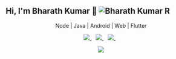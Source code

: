 ## Hi, I'm Bharath Kumar 👋 <img src="https://komarev.com/ghpvc/?username=IbsanjU&label=Profile+Views&color=brightgreen&style=plastic" alt="Bharath Kumar R" />

<!-- <p align="left"> <img src="https://gpvc.arturio.dev/IbsanjU" alt="Bharath Kumar R" /> |  </p> -->
<p align='center'>Node | Java | Android | Web | Flutter</p>


<p align='center'>  
<a href="https://www.linkedin.com/in/Bharath-Kumar-R">
  <img src="https://img.shields.io/badge/LinkedIn-0077B5?style=for-the-badge&logo=linkedin&logoColor=white" />
</a>&nbsp;&nbsp;
<a href="mailto:bharath2668@gmail.com">
  <img src="https://img.shields.io/badge/Gmail-D14836?style=for-the-badge&logo=gmail&logoColor=white" />
</a>&nbsp;&nbsp;
  <a href="https://twitter.com/IbsanjU">
  <img src="https://img.shields.io/badge/twitter-%231DA1F2.svg?&style=for-the-badge&logo=twitter&logoColor=white" />
</a>&nbsp;&nbsp;
  
 <!-- 
<a href="https://instagram.com/IbsanjU">
  <img src="https://img.shields.io/badge/Instagram-E4405F?style=for-the-badge&logo=instagram&logoColor=white" />
</a>&nbsp;&nbsp; 
<!--
<a href="https://twitter.com/IbsanjU">
  <img src="https://img.shields.io/badge/twitter-%231DA1F2.svg?&style=for-the-badge&logo=twitter&logoColor=white" />
</a>&nbsp;&nbsp;
</p>
-->


 <!-- 
<p align='center'><a href="https://github.com/IbsanjU">
  <img align="center" src="https://github-readme-stats.vercel.app/api/top-langs/?username=IbsanjU&theme=dark&hide_langs_below=1" />
</a></p>
-->
  
 <p align='center'>
<img src="https://github-readme-stats.vercel.app/api?username=IbsanjU&show_icons=true&title_color=ffffff&icon_color=bb2acf&text_color=daf7dc&bg_color=191919">
<!--    <img src="https://github-readme-stats.vercel.app/api?username=ibsanju&show_icons=true&theme=radical&title_color=ffffff&icon_color=bb2acf&text_color=daf7dc&bg_color=191919"> -->
  </p>
<!--
## Bharath Kumar Revana
- Email: bharath2668@gmail.com
- LinkedIn: [linkedin.com/in/bharath-kumar-r/](https://www.linkedin.com/in/bharath-kumar-r/)
- Website: [ibsanju.com](https://ibsanju.com/)

### SUMMARY
Seasoned Software Engineer with a robust background in cloud computing, mobile application development, and DevOps. Demonstrated track record of designing and implementing robust software solutions, enhancing system performance and efficiency. Thrives in fast-paced startup environments, adept at managing and optimizing multiple layers of SaaS-based architectures and distributed systems.

### EXPERIENCE
**TD Canada Trust, Quality Engineer** | May 2023 – Present
- Spearheaded R&D framework enhancement, plug-in development, and automation, resulting in a 35% increase in efficiency (quantify if possible).

**Recibo Technologies Pvt. Ltd, Senior Software Engineer** | Apr 2021 – Nov 2022
- Led the development and maintenance of APIs and databases, enhancing data processing speed by 40% (quantify if possible).
- Crafted Android Native and Flutter applications with offline sync capabilities, leading to a 50% increase in user satisfaction (quantify if possible).
- Automated server operations, reducing the workload for the development team by 30%.
- Managed the system architecture and associated AWS services, ensuring optimal performance and uptime.
- Supervised Mobile App releases on the Apple App Store and Google Play Store, reaching over 30K users (quantify if possible).
- Headed the deployment of a nationwide sales distribution application, boosting company sales by 25% (quantify if possible).

**WorldServe, Consultant - Software Engineer** | Jul 2020 – Feb 2021
- Created responsive web-based templates for interactive museum kiosk software, improving user interaction by X% (quantify if possible).
- Collaborated on feature modification for a virtual museum web app, boosting web traffic by X% (quantify if possible).

**WorldServe, Embedded Software Design Engineer** | Jan 2020 – Jun 2020
- Developed machine learning algorithms for optic disc extraction in images in the eye, improving diagnostic accuracy by X% (quantify if possible).
- Crafted algorithms to calculate power loss in accelerated aging test equipment devices, leading to X% improvement in energy efficiency (quantify if possible).

**WorldServe, Technical Research Intern** | Aug 2019 – Jan 2020
- Conducted a comprehensive analysis and gathered statistics on projects, providing valuable insights that led to X% improvement in project performance (quantify if possible).
- Devised an algorithm for finding exudates in a Fundus image, contributing to early detection and treatment of diabetic retinopathy, impacting X number of patients (quantify if possible).

### EDUCATION
- **Master of Engineering, Electronic Systems Engineering** | University of Regina, Canada | Sept 2017 – Dec 2019
- **Bachelor of Technology, Electrical and Electronics Engineering** | Sree Vidyanikethan Engineering College, India | Sept 2013 – Apr 2017

### SKILLS
- Programming Languages: Python, JavaScript, Dart, SQL, C, C++, Java
- Frameworks: Flutter, Node.js, Express.js, Django, Flask
- Databases: MySQL, PostgreSQL, MongoDB
- Cloud Platforms: AWS, Azure, GCP
- DevOps: Docker, Jenkins, Kubernetes, GitLab CI/CD
- Mobile Development: Android, iOS, Hybrid
- Testing: Unit Testing, Functional Testing, Integration Testing

### PROJECTS
**SPARK – A Virtual Space Tech Museum | ISRO**
- Designed and developed India's first virtual space tech museum, providing an interactive learning platform for over 50,000 users.

### CERTIFICATIONS
- Amazon Web Services – Solutions Architect – Associate | Jan 2023 – Jan 2025




<!--
**IbsanjU/IbsanjU** is a ✨ _special_ ✨ repository because its `README.md` (this file) appears on your GitHub profile.

Here are some ideas to get you started:

- 🔭 I’m currently working on ...
- 🌱 I’m currently learning ...
- 👯 I’m looking to collaborate on ...
- 🤔 I’m looking for help with ...
- 💬 Ask me about ...
- 📫 How to reach me: ...
- 😄 Pronouns: ...
- ⚡ Fun fact: ...
-->
